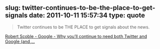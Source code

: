 slug: twitter-continues-to-be-the-place-to-get-signals
date: 2011-10-11 15:57:34
type: quote
---

> Twitter continues to be THE PLACE to get signals about the news.

[Robert Scoble - Google - Why you’ll continue to need both Twitter and Google (and,…](https://plus.google.com/u/0/111091089527727420853/posts/9SpnpHPQhJm?hl=en)
